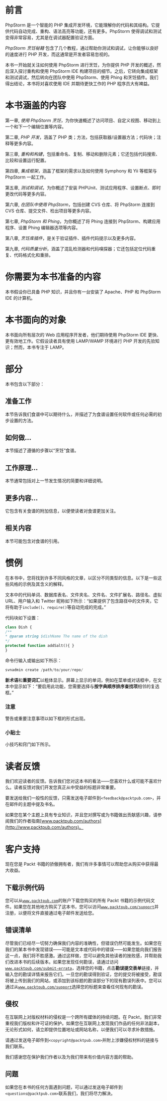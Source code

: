 # 前言

PhpStorm 是一个智能的 PHP 集成开发环境，它能理解你的代码和其结构。它提供代码自动完成、重构、语法高亮等功能，还有更多。PhpStorm 使得调试和测试变得非常容易，尤其是在调试器配置验证方面。

*PhpStorm 烹饪秘籍* 包含了几个教程，通过帮助你测试和调试，让你能够以良好的速度进行 PHP 开发，而这通常是开发者容易忽视的。

本书一开始就关注如何使用 PhpStorm 进行烹饪，为你提供 PHP 开发的概述，然后深入探讨重构和使用 PhpStorm IDE 构建项目的细节。之后，它转向集成框架和测试调试，然后转向在团队中使用 PhpStorm、使用 Phing 和烹饪插件。我们得出结论，本书将对喜欢使用 IDE 并期待更快工作的 PHP 程序员大有裨益。

# 本书涵盖的内容

第一章, *使用 PhpStorm 烹饪*，为你快速概述了访问项目、自定义视图、移动到上一个和下一个编辑位置等内容。

第二章, *PHP 开发*，涵盖了 PHP 类；方法，包括获取器/设置器方法；代码块；注释等更多内容。

第三章, *重构和构建*，包括重命名、复制、移动和删除元素；它还包括代码搜索、比较和设置运行配置。

第四章, *集成框架*，涵盖了框架的需求以及如何使用 Symphony 和 Yii 等框架与 PhpStorm 一起工作。

第五章, *测试和调试*，为你概述了安装 PHPUnit、测试应用程序、设置断点、即时更改代码等更多内容。

第六章, *在团队中使用 PhpStorm*，包括创建 CVS 仓库、将 PhpStorm 连接到 CVS 仓库、提交文件、检出项目等更多内容。

第七章, *PhpStorm 和 Phing*，为你概述了将 Phing 连接到 PhpStorm、构建应用程序、设置 Phing 编辑器选项等内容。

第八章, *烹饪库插件*，是关于验证插件、插件代码提示以及更多内容。

第九章, *代码质量分析*，涵盖了混乱检测器和代码嗅探器；它还包括定位代码重复、代码格式化和重排。

# 你需要为本书准备的内容

本书假设你已具备 PHP 知识，并且你有一台安装了 Apache、PHP 和 PhpStorm IDE 的计算机。

# 本书面向的对象

本书面向所有层次的 Web 应用程序开发者，他们期待使用 PhpStorm IDE 更快、更有效地工作。它假设读者具有使用 LAMP/WAMP 环境进行 PHP 开发的先验知识；然而，本书专注于 LAMP。

# 部分

本书包含以下部分：

## 准备工作

本节告诉我们食谱中可以期待什么，并描述了为食谱设置任何软件或任何必需的初步设置的方法。

## 如何做…

本节描述了遵循的步骤以“烹饪”食谱。

## 工作原理…

本节通常包括对上一节发生情况的简要和详细说明。

## 更多内容…

它包含有关食谱的附加信息，以便使读者对食谱更加关注。

## 相关内容

本节可能包含对食谱的引用。

# 惯例

在本书中，您将找到许多不同风格的文章，以区分不同类型的信息。以下是一些这些风格的示例及其含义的解释。

文本中的代码单词、数据库表名、文件夹名、文件名、文件扩展名、路径名、虚拟 URL、用户输入和 Twitter 昵称如下所示：“如果提供了包含路径中的文件夹，它将有助于`include()`、`require()`等自动完成的完成。”

代码块如下设置：

```php
class Dish {
/**
* @param string $dishName The name of the dish
*/
protected function addSalt(){ }
}
```

命令行输入或输出如下所示：

```php
svnadmin create /path/to/your/repo/

```

**新术语**和**重要词汇**以粗体显示。屏幕上显示的单词，例如在菜单或对话框中，在文本中显示如下：“要启用此功能，您需要选择与**按字典顺序排序查找项**相邻的复选框。”

### 注意

警告或重要注意事项以如下框的形式出现。

### 小贴士

小技巧和窍门如下所示。

# 读者反馈

我们欢迎读者的反馈。告诉我们您对这本书的看法——您喜欢什么或可能不喜欢什么。读者反馈对我们开发您真正从中受益的标题非常重要。

要发送给我们一般性的反馈，只需发送电子邮件到`<feedback@packtpub.com>`，并在邮件的主题中提及书名。

如果您在某个主题上具有专业知识，并且您对撰写或为书籍做出贡献感兴趣，请参阅我们的作者指南[www.packtpub.com/authors](http://www.packtpub.com/authors)。

# 客户支持

现在您是 Packt 书籍的骄傲拥有者，我们有许多事情可以帮助您从购买中获得最大收益。

## 下载示例代码

您可以从[`www.packtpub.com`](http://www.packtpub.com)的账户下载您购买的所有 Packt 书籍的示例代码文件。如果您在其他地方购买了这本书，您可以访问[`www.packtpub.com/support`](http://www.packtpub.com/support)并注册，以便将文件直接通过电子邮件发送给您。

## 错误清单

尽管我们已经尽一切努力确保我们内容的准确性，但错误仍然可能发生。如果您在我们的某本书中发现错误——可能是文本或代码中的错误——如果您能向我们报告这一点，我们将不胜感激。通过这样做，您可以避免其他读者的挫败感，并帮助我们改进本书的后续版本。如果您发现任何勘误，请通过访问[`www.packtpub.com/submit-errata`](http://www.packtpub.com/submit-errata)，选择您的书籍，点击**勘误提交表单**链接，并输入您的勘误详情来报告它们。一旦您的勘误得到验证，您的提交将被接受，勘误将被上传到我们的网站，或添加到该标题的勘误部分下的现有勘误列表中。您可以通过从[`www.packtpub.com/support`](http://www.packtpub.com/support)选择您的标题来查看任何现有的勘误。

## 侵权

在互联网上对版权材料的侵权是一个跨所有媒体的持续问题。在 Packt，我们非常重视我们版权和许可证的保护。如果您在互联网上发现我们作品的任何非法副本，无论形式如何，请立即提供位置地址或网站名称，以便我们可以寻求补救措施。

请通过发送电子邮件到`<copyright@packtpub.com>`并附上涉嫌侵权材料的链接与我们联系。

我们感谢您在保护我们作者以及为我们带来有价值内容方面的帮助。

## 问题

如果您在本书的任何方面遇到问题，可以通过发送电子邮件到`<questions@packtpub.com>`联系我们，我们将尽力解决。
